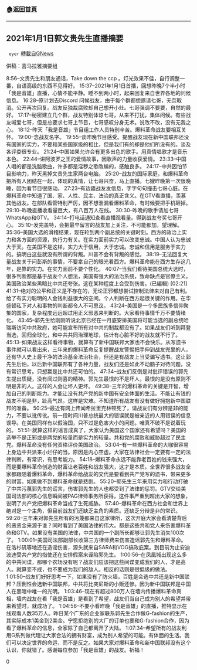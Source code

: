 ###  [:house:返回首頁](https://github.com/ourhimalayas/txt)
---

## 2021年1月1日郭文贵先生直播摘要
` eyer` [轉載自GNews](https://gnews.org/zh-hans/709808/)

供稿：喜马拉雅摘要组

8:56–文贵先生和朋友通话，Take down the ccp 。灯光效果不佳，自行调整一番，自语高级的东西不见得好。
15:37–2021年1月1日首播，回想昨晚7个半小时「我是音雄」直播，心情不能平静。睡不到两小时，起来回复来自世界各地的问候信息。
16:28–原计划去Discord 问候战友，由于每个群都想邀请七哥，无奈取消。公开再次回复。战友反独裁腐败却自己想开小灶。七哥强调不要要，自然的最好。
17:17–秘密建立几个群，战友特别体谅七哥，从来不打扰，集体问候。有些战友喊爱七哥，但是总要求七哥上节目，七哥感叹分身无术。说改不改，没有无我之心。
18:12–昨天「我是音雄」节目组工作人员特别辛苦。爆料革命战友要相互关怀。
19:00–念战友名字。
19:55–谈昨晚节目感受。提醒战友现在新中国联邦还没有国家的实力，不要和某些国家级的相比，但是我们有的却是他们所没有的。谈及各评委很专业。
21:24–中国如果允许会有更多出色的歌手。用真情唱歌才是音乐本色。
22:44–讲阿波罗之王的爱情故事，因歌声的力量收获爱情。
23:33–中国人唱的都是洗脑歌曲，许多都是淫秽之歌改编的，感触良多。
24:17–中共因怕节目影响力，昨天黑掉文贵先生家两台电脑。
25:20–战友的国际家庭，和爆料革命把所有人团结在一起，体现的真情，让七哥兴奋，马上直播。七嫂昨晚第一次很晚睡，因为看节目很感动。
27:23–有边疆战友发信息，字字句句撞击七哥心脏。在爆料革命中知道了国、家、人性、民主、法治的真正含义。在GTV看直播，羡慕其他战友。在部队看管特别严厉，因不想泄漏看爆料革命，有时候要把手机砸掉。
29:10–昨晚直播收看量巨大，有八百万人在线。
30:30–昨晚的歌手请加七哥WhatsApp和GTV。
34:14–打电话通知查看直播观看量。得到战友夸奖七哥开心。
35:10–发完盖特，会把最早留言的战友加上关注，不可能都加，望理解。
35:36–美国大选的滑稽结果，现在轮到两个副总统的关键时刻。西方的政治上实力和各方面的资源，执行力有关。在实力面前实力可以改变忠诚。中国人认为忠诚大于天。在美国不是这样，实力大于信用，大于忠诚。忠诚和信用是服务于实力的。搞明白这些就没有所谓的背叛。川普不会有背叛的感觉。
38:19–无法回复大量战友关于问彭斯的事情，不要拿自己的眼光看西方。爆料革命能在西方生存这几年，是靠的实力。在实力面前不要个性化。
40:07–当我们看待美国总统大选时，很多判断都是基于战友个人想法，美国有强大的法治系统，致命缺点是官僚主义。美国政治某些黑暗比中共还夸张。这在某种程度上会受到伤害。(已編輯)
[02:21]
41:31–绝对的公平和正义是不存在的，无论正邪都想尝试控制法律来对自己有利。给了有实力聪明的人金钱利益很大的空间。个人判断在西方起很关键的作用。在华盛顿私下对人和事物的判断都令人不可思议。
43:24–美国是一个多民族多信仰聚集的国家，复杂程度远远超过用正义邪恶来判断的。大家看待事情千万不要情绪化。
43:45–郭先生给刚刚听说北京已经在一月底安排美国将可能当选的副总统哈瑞斯访问中共政府，她可能宣布所有对中共的制裁都没有了。如果战友们听到拜登当选，回归全球化，和中共共同治理地球，估计有心脏不好的战友就不行了。
45:13–如果战友这样看待事物，就算有了新中国联邦大家也不会快乐。从写遗书事件就可以看出来，三年来的爆料革命反复提醒战友警惕把手伸到战友兜里的人，还有华人史上最干净的法治基金法治社会，但还是有战友上当受骗写遗书。这让郭先生后怕，以后新中国联邦有了各种力量，战友们还是如此不动脑子对待问题，没有常识思考。只想赢是比中共还可怕的。
47:34–战友们反倒是对批评错误的郭先生提出质疑，没有闻过则喜的精神。郭先生最恨的不是坏人，最恨的是没有原则不明是非的人。这样的人会让坏人更坏。
49:38–三年的爆料革命的关键是开智，增加自己的判断能力。才能让没有共产党的新中国有安全体面的生活。不能让有钱的战友不明是非，趾高气昂。这样是灾难。不知道所有战友有没有做好拥抱新中国联邦的准备。
50:25–最近有网上传闻希拉里克林顿死了，请战友们有分辨是非的能力，不要以讹传讹。前一段时间川普总统最大的错误就是被亲近的人用错误的信息误导。在美国同样有以假治国，只不过是危害大小的问题。唯真不破不是说着玩的。
51:51–就算这样的谣言成真了，大家认为美国这个国家还有希望吗？美国的选举不是正邪或是两党的较量而是实力的较量。共和党的腐败和威胁超过了民主党。爆料革命没有任何资格评价美国政治。
53:04–有一些爆料革命的大咖很容易上身边中共派来小烂仔的当。原因是内心空虚。大家在法律社会一定要有一定的法律判断，有常识，有思考能力。
54:18–爆料革命永远不能靠老百姓的钱来强大，而是要爆料革命创造的财富让老百姓和战友强大，这才是本质。全世界很多战友全家都跟随着爆料革命，爆料革命给战友的交代是要看到共产党写的遗书，带来更多的财富。如果做不到爆料革命就是悲剧。
55:20–郭先生三年来用实力和行动打破了中共污蔑郭先生的谎言，伤害郭先生的人也都受到了法律的惩罚。GTV交给美国司法部的核心信息瞬间被PAG律师事务所获得，这件事严重到超出大家的想象，说明了共产党把爆料革命当成了生死威胁。
57:40–爆料革命在西方社会和世界上绝对是一个主角，但目前战友们还缺乏主角的素质。还缺乏分辩是非的常识。
59:28–三年来对郭先生所有的污蔑都来自这家律所，这次开庭大家会看清楚背后的恶资金来源于谁？同时看到了美国法律的伟大。都是这些共和党人来伤害爆料革命和GTV。如果没有美国的法律，中共国的一个副所长都够让郭先生消失100次了。
1:00:01–美国司法部副部长收第三方律师费来伤害造谣郭先生和爆料革命。在洛杉矶等地还在造谣伤害，源头就来自SARA和VOG搞政庇案。到目前为止安迪波迪受共产党的指使还在安排假案来诬陷郭先生。
1:00:56–在凤凰城出现这么多的中共间谍，那哪个农场没有呢？战友们应该把这些间谍变成我们的人，才是高人。就算变不成，也不要成为我们的敌人。相反的话则是很低级的做法。
1:01:50–战友们好好思考一下，如果没有了防火墙，百姓是会选中共还是新中国联邦？压倒性会选新中国联邦，中共将比突尼斯的小贩还惨。因为新中国联邦是中国人在黑暗中唯一的光明。
1:03:46–现在有超过800万人在墙内传播爆料革命真相，墙内战友在看「我是音雄」是看到了希望，战友们当自己成为别人的希望并带来希望时，就成功了。
1:04:56–不要小看昨晚「我是音雄」的直播，推特显示在线观看人数35万人。昨日某个广东的企业家联系郭先生合作做G-fashion的生产，其实际成本1美金到2美金。宁愿拒绝别的大厂的订单也要和G-fashion合作，因为看了爆料革命的信息，全家除了自己都离开了大陆。
1:07:34–希望所有的战友利用G系列做代理让大家合法的拥有财富，成为别人希望的可能。有体面的生活。我们可以决定世界的命运，而不是反之。如果大家对爆料革命和新中国联邦没有这个认识，你就错了。感谢每位参加「我是音雄」的战友。祈福！

0
